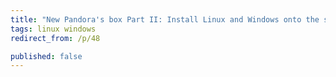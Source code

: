 ```yaml
---
title: "New Pandora's box Part II: Install Linux and Windows onto the same FAT32 partition"
tags: linux windows
redirect_from: /p/48

published: false
---
```


  [a]: https://bbs.archlinux.org/viewtopic.php?id=173748
